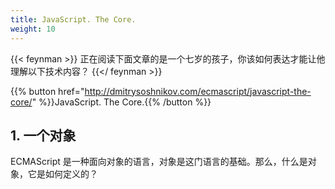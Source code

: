 ```yaml
---
title: JavaScript. The Core.
weight: 10
---
```



{{< feynman >}}
正在阅读下面文章的是一个七岁的孩子，你该如何表达才能让他理解以下技术内容？
{{</ feynman >}}


{{% button href="http://dmitrysoshnikov.com/ecmascript/javascript-the-core/" %}}JavaScript. The Core.{{% /button %}}


## 1. 一个对象

ECMAScript 是一种面向对象的语言，对象是这门语言的基础。那么，什么是对象，它是如何定义的？